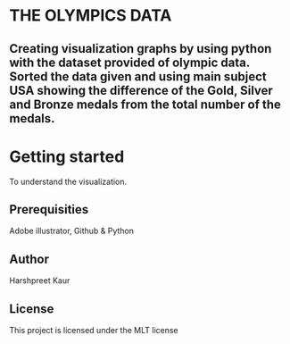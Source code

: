 <!DOCTYPE html>
<html>
<head>
</head>
<body>
	<h1>THE OLYMPICS DATA</h1>
	<p>
		<h2>Creating visualization graphs by using python with the dataset provided of olympic data. Sorted the data given and using main subject USA  showing the difference of the Gold, Silver and Bronze medals from the total number of the medals.</h2>
	</p>

<h1>Getting started</h1>
To understand the visualization.

<h2>Prerequisities</h2>
Adobe illustrator, Github & Python

<h2>Author</h2>
Harshpreet Kaur

<h2>License</h2>
This project is licensed under the MLT license

</body>
</html>